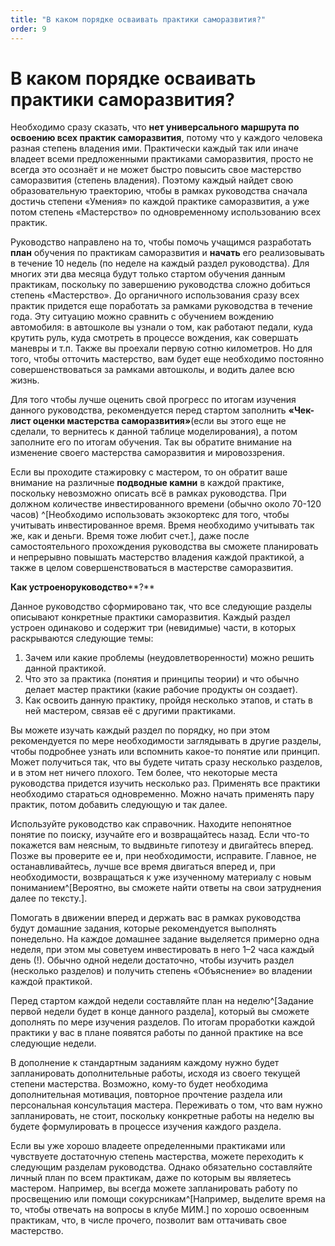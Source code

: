 ```yaml
---
title: "В каком порядке осваивать практики саморазвития?"
order: 9
---
```


# В каком порядке осваивать практики саморазвития?

Необходимо сразу сказать, что **нет универсального маршрута по освоению всех практик саморазвития**, потому что у каждого человека разная степень владения ими. Практически каждый так или иначе владеет всеми предложенными практиками саморазвития, просто не всегда это осознаёт и не может быстро повысить свое мастерство саморазвития (степень владения). Поэтому каждый найдет свою образовательную траекторию, чтобы в рамках руководства сначала достичь степени «Умения» по каждой практике саморазвития, а уже потом степень «Мастерство» по одновременному использованию всех практик.

Руководство направлено на то, чтобы помочь учащимся разработать **план** обучения по практикам саморазвития и **начать** его реализовывать в течение 10 недель (по неделе на каждый раздел руководства). Для многих эти два месяца будут только стартом обучения данным практикам, поскольку по завершению руководства сложно добиться степень «Мастерство». До органичного использования сразу всех практик придется еще поработать за рамками руководства в течение года. Эту ситуацию можно сравнить с обучением вождению автомобиля: в автошколе вы узнали о том, как работают педали, куда крутить руль, куда смотреть в процессе вождения, как совершать маневры и т.п. Также вы проехали первую сотню километров. Но для того, чтобы отточить мастерство, вам будет еще необходимо постоянно совершенствоваться за рамками автошколы, и водить далее всю жизнь.

Для того чтобы лучше оценить свой прогресс по итогам изучения данного руководства, рекомендуется перед стартом заполнить **«Чек-лист оценки мастерства саморазвития»**(если вы этого еще не сделали, то вернитесь к данной таблице моделирования), а потом заполните его по итогам обучения. Так вы обратите внимание на изменение своего мастерства саморазвития и мировоззрения.

Если вы проходите стажировку с мастером, то он обратит ваше внимание на различные **подводные камни** в каждой практике, поскольку невозможно описать всё в рамках руководства. При должном количестве инвестированного времени (обычно около 70-120 часов) ^[Необходимо использовать экзокортекс для того, чтобы учитывать инвестированное время. Время необходимо учитывать так же, как и деньги. Время тоже любит счет.], даже после самостоятельного прохождения руководства вы сможете планировать и непрерывно повышать мастерство владения каждой практикой, а также в целом совершенствоваться в мастерстве саморазвития.

**Как устроен****о****руководство****?**

Данное руководство сформировано так, что все следующие разделы описывают конкретные практики саморазвития. Каждый раздел устроен одинаково и содержит три (невидимые) части, в которых раскрываются следующие темы:

1. Зачем или какие проблемы (неудовлетворенности) можно решить данной практикой.
2. Что это за практика (понятия и принципы теории) и что обычно делает мастер практики (какие рабочие продукты он создает).
3. Как освоить данную практику, пройдя несколько этапов, и стать в ней мастером, связав её с другими практиками.

Вы можете изучать каждый раздел по порядку, но при этом рекомендуется по мере необходимости заглядывать в другие разделы, чтобы подробнее узнать или вспомнить какое-то понятие или принцип. Может получиться так, что вы будете читать сразу несколько разделов, и в этом нет ничего плохого. Тем более, что некоторые места руководства придется изучить несколько раз. Применять все практики необходимо стараться одновременно. Можно начать применять пару практик, потом добавить следующую и так далее.

Используйте руководство как справочник. Находите непонятное понятие по поиску, изучайте его и возвращайтесь назад. Если что-то покажется вам неясным, то выдвиньте гипотезу и двигайтесь вперед. Позже вы проверите ее и, при необходимости, исправите. Главное, не останавливайтесь, лучше все время двигаться вперед и, при необходимости, возвращаться к уже изученному материалу с новым пониманием^[Вероятно, вы сможете найти ответы на свои затруднения далее по тексту.].

Помогать в движении вперед и держать вас в рамках руководства будут домашние задания, которые рекомендуется выполнять понедельно. На каждое домашнее задание выделяется примерно одна неделя, при этом мы советуем инвестировать в него 1–2 часа каждый день (!). Обычно одной недели достаточно, чтобы изучить раздел (несколько разделов) и получить степень «Объяснение» во владении каждой практикой.

Перед стартом каждой недели составляйте план на неделю^[Задание первой недели будет в конце данного раздела], который вы сможете дополнять по мере изучения разделов. По итогам проработки каждой практики у вас в плане появятся работы по данной практике на все следующие недели.

В дополнение к стандартным заданиям каждому нужно будет запланировать дополнительные работы, исходя из своего текущей степени мастерства. Возможно, кому-то будет необходима дополнительная мотивация, повторное прочтение раздела или персональная консультация мастера. Переживать о том, что вам нужно запланировать, не стоит, поскольку конкретные работы на неделю вы будете формулировать в процессе изучения каждого раздела.

Если вы уже хорошо владеете определенными практиками или чувствуете достаточную степень мастерства, можете переходить к следующим разделам руководства. Однако обязательно составляйте личный план по всем практикам, даже по которым вы являетесь мастером. Например, вы всегда можете запланировать работу по просвещению или помощи сокурсникам^[Например, выделите время на то, чтобы отвечать на вопросы в клубе МИМ.] по хорошо освоенным практикам, что, в числе прочего, позволит вам оттачивать свое мастерство.